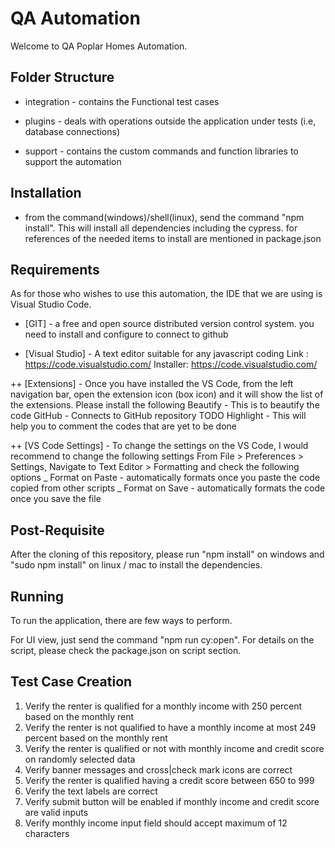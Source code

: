 # QA Automation

Welcome to QA Poplar Homes Automation.

## Folder Structure


- integration - contains the Functional test cases 

- plugins - deals with operations outside the application under tests (i.e, database connections)

- support - contains the custom commands and function libraries to support the automation

## Installation

- from the command(windows)/shell(linux), send the command "npm install". This will install all dependencies including the cypress. for references of the needed items to install are mentioned in package.json

## Requirements

As for those who wishes to use this automation, the IDE that we are using is Visual Studio Code.

- [GIT] - a free and open source distributed version control system. you need to install and configure to connect to github

- [Visual Studio] - A text editor suitable for any javascript coding
  Link : https://code.visualstudio.com/
  Installer: https://code.visualstudio.com/

++ [Extensions] - Once you have installed the VS Code, from the left navigation bar, open the extension icon (box icon) and it will show the list of the extensions. Please install the following
Beautify - This is to beautify the code
GitHub - Connects to GitHub repository
TODO Highlight - This will help you to comment the codes that are yet to be done

++ [VS Code Settings] - To change the settings on the VS Code, I would recommend to change the following settings
From File > Preferences > Settings, Navigate to Text Editor > Formatting and check the following options
_ Format on Paste - automatically formats once you paste the code copied from other scripts
_ Format on Save - automatically formats the code once you save the file

## Post-Requisite

After the cloning of this repository, please run "npm install" on windows and "sudo npm install" on linux / mac to install the dependencies.

## Running

To run the application, there are few ways to perform.

For UI view, just send the command 
"npm run cy:open". 
For details on the script, please check the package.json on script section.

## Test Case Creation

1. Verify the renter is qualified for a monthly income with 250 percent based on the monthly rent
2. Verify the renter is not qualified to have a monthly income at most 249 percent based on the monthly rent
3. Verify the renter is qualified or not with monthly income and credit score on randomly selected data
4. Verify banner messages and cross|check mark icons are correct
5. Verify the renter is qualified having a credit score between 650 to 999
6. Verify the text labels are correct
7. Verify submit button will be enabled if monthly income and credit score are valid inputs
8. Verify monthly income input field should accept maximum of 12 characters

